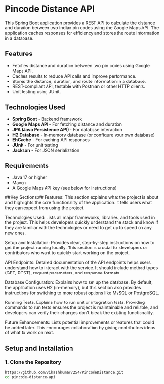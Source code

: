 # Pincode Distance API

This Spring Boot application provides a REST API to calculate the distance and duration between two Indian pin codes using the Google Maps API. The application caches responses for efficiency and stores the route information in a database.

## Features

- Fetches distance and duration between two pin codes using Google Maps API.
- Caches results to reduce API calls and improve performance.
- Stores the distance, duration, and route information in a database.
- REST-compliant API, testable with Postman or other HTTP clients.
- Unit testing using JUnit.

## Technologies Used

- **Spring Boot** - Backend framework
- **Google Maps API** - For fetching distance and duration
- **JPA (Java Persistence API)** - For database interaction
- **H2 Database** - In-memory database (or configure your own database)
- **EhCache** - For caching API responses
- **JUnit** - For unit testing
- **Jackson** - For JSON serialization

## Requirements

- Java 17 or higher
- Maven
- A Google Maps API key (see below for instructions)

##Key Sections:## 
Features:  This section explains what the project is about and highlights the core functionality of the application. It tells users what they can expect from using the project.

Technologies Used: Lists all major frameworks, libraries, and tools used in the project. This helps developers quickly understand the stack and know if they are familiar with the technologies or need to get up to speed on any new ones.

Setup and Installation: Provides clear, step-by-step instructions on how to get the project running locally. This section is crucial for developers or contributors who want to quickly start working on the project.

API Endpoints: Detailed documentation of the API endpoints helps users understand how to interact with the service. It should include method types (GET, POST), request parameters, and response formats.

Database Configuration: Explains how to set up the database. By default, the application uses H2 (in-memory), but this section also provides instructions for switching to more robust options like MySQL or PostgreSQL.

Running Tests: Explains how to run unit or integration tests. Providing commands to run tests ensures the project is maintainable and reliable, and developers can verify their changes don't break the existing functionality.

Future Enhancements: Lists potential improvements or features that could be added later. This encourages collaboration by giving contributors ideas of what to work on next.

## Setup and Installation

### 1. Clone the Repository
```bash
https://github.com/vikashkumar7254/PincodeDistance.git
cd pincode-distance-api
